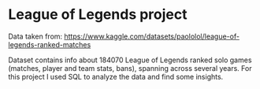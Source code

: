 # League of Legends project

Data taken from: https://www.kaggle.com/datasets/paololol/league-of-legends-ranked-matches


Dataset contains info about 184070 League of Legends ranked solo games (matches, player and team stats, bans), spanning across several years. For this project I used SQL to analyze the data and find some insights.
